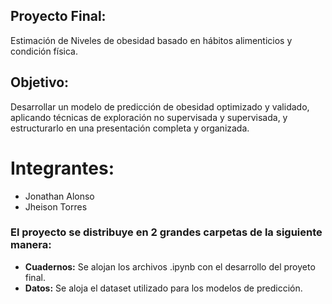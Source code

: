 ## Proyecto Final: 
Estimación de Niveles de obesidad basado en hábitos alimenticios y condición física.

## Objetivo: 
Desarrollar un modelo de predicción de obesidad optimizado y validado, aplicando técnicas de exploración no supervisada y supervisada, y estructurarlo en una presentación completa y organizada.

# Integrantes:
* Jonathan Alonso
* Jheison Torres


### El proyecto se distribuye en 2 grandes carpetas de la siguiente manera:
* **Cuadernos:** Se alojan los archivos .ipynb con el desarrollo del proyeto final.
* **Datos:** Se aloja el dataset utilizado para los modelos de predicción.




